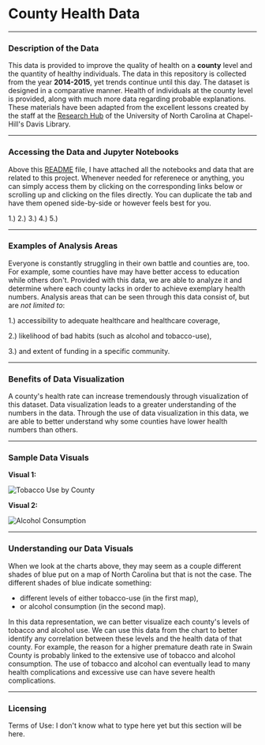 # County Health Data

---
### Description of the Data

This data is provided to improve the quality of health on a **county** level and the quantity of healthy individuals. The data in this repository is collected from the year **2014-2015**, yet trends continue until this day. The dataset is designed in a comparative manner. Health of individuals at the county level is provided, along with much more data regarding probable explanations. These materials have been adapted from the excellent lessons created by the staff at the [Research Hub](https://library.unc.edu/data/) of the University of North Carolina at Chapel-Hill's Davis Library.



---
### Accessing the Data and Jupyter Notebooks

Above this [README](https://github.com/bmkaheel/Unit-3/blob/main/README.md) file, I have attached all the notebooks and data that are related to this project. Whenever needed for referenece or anything, you can simply access them by clicking on the corresponding links below or scrolling up and clicking on the files directly. You can duplicate the tab and have them opened side-by-side or however feels best for you. 

1.) 
2.) 
3.) 
4.) 
5.)



---
### Examples of Analysis Areas

Everyone is constantly struggling in their own battle and counties are, too. For example, some counties have may have better access to education while others don't. Provided with this data, we are able to analyze it and determine where each county lacks in order to achieve exemplary health numbers. Analysis areas that can be seen through this data consist of, but are *not limited to*:

1.) accessibility to adequate healthcare and healthcare coverage,

2.) likelihood of bad habits (such as alcohol and tobacco-use),

3.) and extent of funding in a specific community.

---
### Benefits of Data Visualization

A county's health rate can increase tremendously through visualization of this dataset. Data visualization leads to a greater understanding of the numbers in the data. Through the use of data visualization in this data, we are able to better understand why some counties have lower health numbers than others.

---
### Sample Data Visuals

**Visual 1:**

![Tobacco Use by County](https://user-images.githubusercontent.com/111814393/203340386-f69e8592-0657-4bda-8719-cfd9db564729.png)



**Visual 2:**

![Alcohol Consumption](https://user-images.githubusercontent.com/111814393/203340437-f3a44bfa-5355-4224-9cd4-b0d23c7948c5.png)


---
### Understanding our Data Visuals

When we look at the charts above, they may seem as a couple different shades of blue put on a map of North Carolina but that is not the case. The different shades of blue indicate something: 

- different levels of either tobacco-use (in the first map),
- or alcohol consumption (in the second map). 

In this data representation, we can better visualize each county's levels of tobacco and alcohol use. We can use this data from the chart to better identify any correlation between these levels and the health data of that county. 
For example, the reason for a higher premature death rate in Swain County is probably linked to the extensive use of tobacco and alcohol consumption. The use of tobacco and alcohol can eventually lead to many health complications and excessive use can have severe health complications. 

---
### Licensing

Terms of Use: I don't know what to type here yet but this section will be here.
